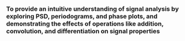 ### To provide an intuitive understanding of signal analysis by exploring PSD, periodograms, and phase plots, and demonstrating the effects of operations like addition, convolution, and differentiation on signal properties
